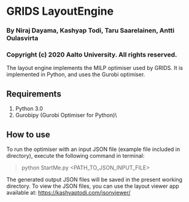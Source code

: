 # GRIDS LayoutEngine

### By Niraj Dayama, Kashyap Todi, Taru Saarelainen, Antti Oulasvirta
### Copyright (c) 2020 Aalto University. All rights reserved.

The layout engine implements the MILP optimiser used by GRIDS. It is implemented in Python, and uses the Gurobi optimiser.

## Requirements
1. Python 3.0
2. Gurobipy (Gurobi Optimiser for Python)\

## How to use
To run the optimiser with an input JSON file (example file included in directory), execute the following command in terminal:

> python StartMe.py <PATH_TO_JSON_INPUT_FILE>

The generated output JSON files will be saved in the present working directory.
To view the JSON files, you can use the layout viewer app available at: https://kashyaptodi.com/jsonviewer/
